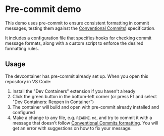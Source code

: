 # Pre-commit demo

This demo uses pre-commit to ensure consistent formatting in commit messages, testing them against the [Conventional Commits](https://www.conventionalcommits.org)) specification.

It includes a configuration file that specifies hooks for checking commit message formats, along with a custom script to enforce the desired formatting rules.

## Usage

The devcontainer has pre-commit already set up. When you open this repository in VS Code:

1. Install the "Dev Containers" extension if you haven't already
2. Click the green button in the bottom-left corner (or press F1 and select "Dev Containers: Reopen in Container")
3. The container will build and open with pre-commit already installed and configured
4. Make a change to any file, e.g. `README.md`, and try to commit it with a message that doesn't follow [Conventional Commits formatting](https://www.conventionalcommits.org/). You will get an error with suggestions on how to fix your message.
